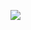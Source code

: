 
<a href="https://github.com/Jitendra-singh-123"><img align="center" src="https://github.com/Jitendra-singh-123/Web-development/blob/master/projects/project1-gymwebsite/My%20Post%20(7).png"/></a>


